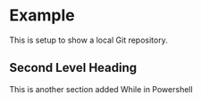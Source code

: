 # Example

This is setup to show a local Git repository.

## Second Level Heading

This is another section added While in Powershell

